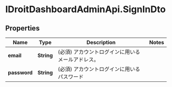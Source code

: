 # IDroitDashboardAdminApi.SignInDto

## Properties
Name | Type | Description | Notes
------------ | ------------- | ------------- | -------------
**email** | **String** | (必須) アカウントログインに用いるメールアドレス。 | 
**password** | **String** | (必須) アカウントログインに用いるパスワード | 
